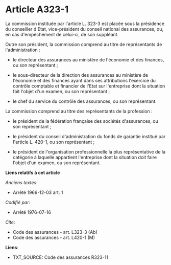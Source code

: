 # Article A323-1

La commission instituée par l'article L. 323-3 est placée sous la présidence du conseiller d'Etat, vice-président du conseil
national des assurances, ou, en cas d'empêchement de celui-ci, de son suppléant.

Outre son président, la commission comprend au titre de représentants de l'administration :

- le directeur des assurances au ministère de l'économie et des finances, ou son représentant ;

- le sous-directeur de la direction des assurances au ministère de l'économie et des finances ayant dans ses attributions
l'exercice du contrôle comptable et financier de l'Etat sur l'entreprise dont la situation fait l'objet d'un examen, ou son
représentant ;

- le chef du service du contrôle des assurances, ou son représentant.

La commission comprend au titre des représentants de la profession :

- le président de la fédération française des sociétés d'assurances, ou son représentant ;

- le président du conseil d'administration du fonds de garantie institué par l'article L. 420-1, ou son représentant ;

- le président de l'organisation professionnelle la plus représentative de la catégorie à laquelle appartient l'entreprise
dont la situation doit faire l'objet d'un examen, ou son représentant.

**Liens relatifs à cet article**

_Anciens textes_:

  - Arrêté 1966-12-03 art. 1

_Codifié par_:

  - Arrêté 1976-07-16

_Cite_:

  - Code des assurances - art. L323-3 (Ab)
  - Code des assurances - art. L420-1 (M)

**Liens**:

  - TXT_SOURCE: Code des assurances R323-11
